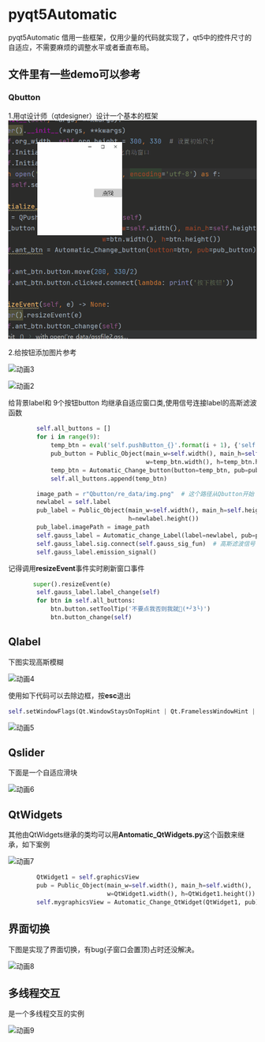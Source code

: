 # pyqt5Automatic
pyqt5Automatic 借用一些框架，仅用少量的代码就实现了，qt5中的控件尺寸的自适应，不需要麻烦的调整水平或者垂直布局。
## 文件里有一些demo可以参考

### Qbutton

1.用qt设计师（qtdesigner）设计一个基本的框架![动画](gif\动画.gif)

2.给按钮添加图片参考

![动画3](C:\Users\Administrator\Desktop\gif\动画3.gif)

![动画2](C:\Users\Administrator\Desktop\gif\动画2.gif)

给背景label和 9个按钮button 均继承自适应窗口类,使用信号连接label的高斯滤波函数

```python
        self.all_buttons = []
        for i in range(9):
            temp_btn = eval('self.pushButton_{}'.format(i + 1), {'self': self})  # 从 1--9
            pub_button = Public_Object(main_w=self.width(), main_h=self.height(),
                                       w=temp_btn.width(), h=temp_btn.height())
            temp_btn = Automatic_Change_button(button=temp_btn, pub=pub_button)
            self.all_buttons.append(temp_btn)
```

```py
        image_path = r"Qbutton/re_data/img.png"  # 这个路径从Qbutton开始
        newlabel = self.label
        pub_label = Public_Object(main_w=self.width(), main_h=self.height(), w=newlabel.width(),
                                  h=newlabel.height())
        pub_label.imagePath = image_path
        self.gauss_label = Automatic_change_Label(label=newlabel, pub=pub_label)
        self.gauss_label.sig.connect(self.gauss_sig_fun)  # 高斯滤波信号
        self.gauss_label.emission_signal()
```

记得调用**resizeEvent**事件实时刷新窗口事件

```py
       super().resizeEvent(e)
        self.gauss_label.label_change(self)
        for btn in self.all_buttons:
            btn.button.setToolTip('不要点我否则我就🥰(*╯3╰)')
            btn.button_change(self)
```

## Qlabel

下图实现高斯模糊

![动画4](C:\Users\Administrator\Desktop\gif\动画4.gif)

使用如下代码可以去除边框，按**esc**退出

```py
self.setWindowFlags(Qt.WindowStaysOnTopHint | Qt.FramelessWindowHint | Qt.Tool)  # 窗口置顶，无边框，在任务栏不显示图标

```

![动画5](C:\Users\Administrator\Desktop\gif\动画5.gif)

## Qslider

下面是一个自适应滑块

![动画6](C:\Users\Administrator\Desktop\gif\动画6.gif)

## QtWidgets

其他由QtWidgets继承的类均可以用**Antomatic_QtWidgets.py**这个函数来继承，如下案例

![动画7](C:\Users\Administrator\Desktop\gif\动画7.gif)

```py
        QtWidget1 = self.graphicsView
        pub = Public_Object(main_w=self.width(), main_h=self.width(),
                            w=QtWidget1.width(), h=QtWidget1.height())
        self.mygraphicsView = Automatic_Change_QtWidget(QtWidget1, pub)
```

## 界面切换

下图是实现了界面切换，有bug(子窗口会置顶)占时还没解决。

![动画8](C:\Users\Administrator\Desktop\gif\动画8.gif)



## 多线程交互

是一个多线程交互的实例

![动画9](C:\Users\Administrator\Desktop\gif\动画9.gif)
